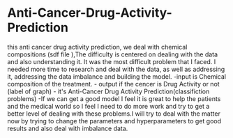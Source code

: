 # Anti-Cancer-Drug-Activity-Prediction
this anti cancer drug activity prediction, we deal with chemical compositions (sdf file ),The difficulty is centered on dealing with the data and also understanding it. It was the most difficult problem that I faced. I needed more time to research and deal with the data, as well as addressing it, addressing the data imbalance and building the model. -input is Chemical composition of the treatment. - output if the cencer is Drug Activity  or not (label of graph) - it's Anti-Cancer Drug Activity Prediction(classifiction problems) -If we can get a good model I feel it is great to help the patients and the medical world so I feel I need to do more work and try to get a better level of dealing with these problems.I will try to deal with the matter now by trying to change the parameters and hyperparameters to get good results and also deal with imbalance data.
